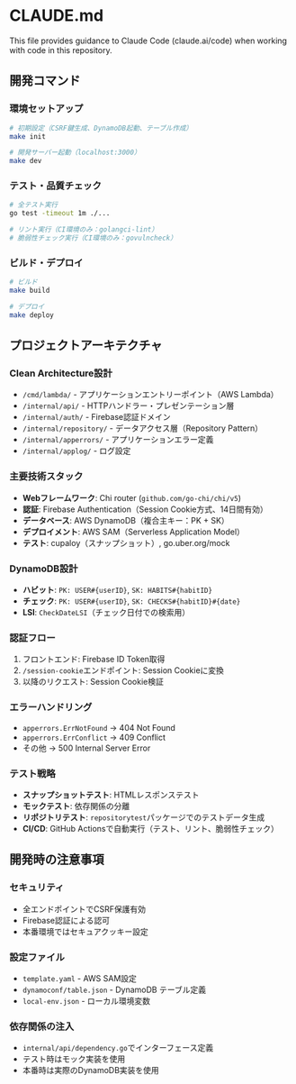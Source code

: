# CLAUDE.md

This file provides guidance to Claude Code (claude.ai/code) when working with code in this repository.

## 開発コマンド

### 環境セットアップ
```bash
# 初期設定（CSRF鍵生成、DynamoDB起動、テーブル作成）
make init

# 開発サーバー起動（localhost:3000）
make dev
```

### テスト・品質チェック
```bash
# 全テスト実行
go test -timeout 1m ./...

# リント実行（CI環境のみ：golangci-lint）
# 脆弱性チェック実行（CI環境のみ：govulncheck）
```

### ビルド・デプロイ
```bash
# ビルド
make build

# デプロイ
make deploy
```

## プロジェクトアーキテクチャ

### Clean Architecture設計
- `/cmd/lambda/` - アプリケーションエントリーポイント（AWS Lambda）
- `/internal/api/` - HTTPハンドラー・プレゼンテーション層
- `/internal/auth/` - Firebase認証ドメイン
- `/internal/repository/` - データアクセス層（Repository Pattern）
- `/internal/apperrors/` - アプリケーションエラー定義
- `/internal/applog/` - ログ設定

### 主要技術スタック
- **Webフレームワーク**: Chi router (`github.com/go-chi/chi/v5`)
- **認証**: Firebase Authentication（Session Cookie方式、14日間有効）
- **データベース**: AWS DynamoDB（複合主キー：PK + SK）
- **デプロイメント**: AWS SAM（Serverless Application Model）
- **テスト**: cupaloy（スナップショット）, go.uber.org/mock

### DynamoDB設計
- **ハビット**: `PK: USER#{userID}`, `SK: HABITS#{habitID}`
- **チェック**: `PK: USER#{userID}`, `SK: CHECKS#{habitID}#{date}`
- **LSI**: `CheckDateLSI`（チェック日付での検索用）

### 認証フロー
1. フロントエンド: Firebase ID Token取得
2. `/session-cookie`エンドポイント: Session Cookieに変換
3. 以降のリクエスト: Session Cookie検証

### エラーハンドリング
- `apperrors.ErrNotFound` → 404 Not Found
- `apperrors.ErrConflict` → 409 Conflict
- その他 → 500 Internal Server Error

### テスト戦略
- **スナップショットテスト**: HTMLレスポンステスト
- **モックテスト**: 依存関係の分離
- **リポジトリテスト**: `repositorytest`パッケージでのテストデータ生成
- **CI/CD**: GitHub Actionsで自動実行（テスト、リント、脆弱性チェック）

## 開発時の注意事項

### セキュリティ
- 全エンドポイントでCSRF保護有効
- Firebase認証による認可
- 本番環境ではセキュアクッキー設定

### 設定ファイル
- `template.yaml` - AWS SAM設定
- `dynamoconf/table.json` - DynamoDB テーブル定義
- `local-env.json` - ローカル環境変数

### 依存関係の注入
- `internal/api/dependency.go`でインターフェース定義
- テスト時はモック実装を使用
- 本番時は実際のDynamoDB実装を使用
